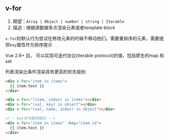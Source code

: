 
## v-for
1. 期望：`Array | Object | number | string | Iterable`
2. 描述：根据源数据多次渲染元素或者template block


`v-for`的默认行为尝试在修改元素的时候不移动他们。需要重排序的元素，需要提供`key`属性作为排序提示

Vue 2.6+ 后， 可以实现可迭代协议(iterable protocol)的值，包括原生的map 和 set

列表渲染比条件渲染具有更高的优先级别

```html
<div v-for="item in items">
  {{ item.text }}
</div>

<div v-for="(item, index) in items"></div>
<div v-for="(val, key) in object"></div>
<div v-for="(val, name, index) in object"></div>

<!-- key作为排序提示 -->
<div v-for="item in items" :key="item.id">
  {{ item.text }}
</div>
```